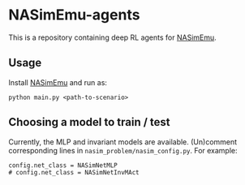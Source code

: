 # NASimEmu-agents
This is a repository containing deep RL agents for [NASimEmu](https://github.com/jaromiru/NASimEmu).

## Usage
Install [NASimEmu](https://github.com/jaromiru/NASimEmu) and run as:
```
python main.py <path-to-scenario>
```

## Choosing a model to train / test
Currently, the MLP and invariant models are available. (Un)comment corresponding lines in `nasim_problem/nasim_config.py`. For example:
```
config.net_class = NASimNetMLP
# config.net_class = NASimNetInvMAct
```
